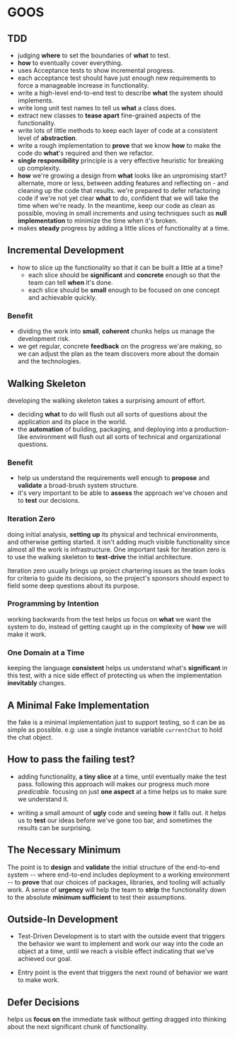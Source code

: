 # GOOS


## TDD
- judging **where** to set the boundaries of **what** to test.
- **how** to eventually cover everything. 
- uses Acceptance tests to show incremental progress.
- each acceptance test should have just enough new requirements to force a manageable increase in functionality.
- write a high-level end-to-end test to describe **what** the system should implements.
- write long unit test names to tell us **what** a class does.
- extract new classes to **tease apart** fine-grained aspects of the functionality.
- write lots of little methods to keep each layer of code at a consistent level of **abstraction**.
- write a rough implementation to **prove** that we know **how** to make the code do **what**'s required and then we refactor.
- **single responsibility** principle is a very effective heuristic for breaking up complexity.
- **how** we're growing a design from **what** looks like an unpromising start? alternate, more or less, between adding features and reflecting on - and cleaning up the code that results. we're prepared to defer refactoring code if we're not yet clear **what** to do, confident that we will take the time when we're ready. In the meantime, keep our code as clean as possible, moving in small increments and using techniques such as **null implementation** to minimize the time when it's broken.
- makes **steady** progress by adding a little slices of functionality at a time.


## Incremental Development

- how to slice up the functionality so that it can be built a little at a time?
  - each slice should be **significant** and **concrete** enough so that the team can tell **when** it's done.
  - each slice should be **small** enough to be focused on one concept and achievable quickly.

### Benefit

- dividing the work into **small**, **coherent** chunks helps us manage the development risk.
- we get regular, concrete **feedback** on the progress we'are making, so we can adjust the plan as the team discovers more about the domain and the technologies.


## Walking Skeleton 

developing the walking skeleton takes a surprising amount of effort.
- deciding **what** to do will flush out all sorts of questions about the application and its place in the world.
- the **automation** of building, packaging, and deploying into a production-like environment will flush out all sorts of technical and organizational questions.

### Benefit
- help us understand the requirements well enough to **propose** and **validate** a broad-brush system structure.
- it's very important to be able to **assess** the approach we've chosen and to **test** our decisions.


### Iteration Zero

doing initial analysis, **setting up** its physical and technical environments, and otherwise getting started. 
it isn't adding much visible functionality since almost all the work is infrastructure.
One important task for iteration zero is to use the walking skeleton to **test-drive** the initial architecture.

Iteration zero usually brings up project chartering issues as the team looks for criteria to guide its decisions,
so the project's sponsors should expect to field some deep questions about its purpose.


### Programming by Intention

working backwards from the test helps us focus on **what** we want the system to do,
instead of getting caught up in the complexity of **how** we will make it work.


### One Domain at a Time

keeping the language **consistent** helps us understand what's **significant** in this test,
with a nice side effect of protecting us when the implementation **inevitably** changes.


## A Minimal Fake Implementation 

the fake is a minimal implementation just to support testing, so it can be as simple as possible.
e.g: use a single instance variable `currentChat` to hold the chat object.

## How to pass the failing test?

- adding functionality, **a tiny slice** at a time, until eventually make the test pass.
  following this approach will makes our progress much more *predicable*.
  focusing on just **one aspect** at a time helps us to make sure we understand it.
  
- writing a small amount of **ugly** code and seeing **how** it falls out.
  it helps us to **test** our ideas before we've gone too bar, and sometimes the results can be surprising.

## The Necessary Minimum 

The point is to **design** and **validate** the initial structure of the end-to-end system --
where end-to-end includes deployment to a working environment -- 
to **prove** that our choices of packages, libraries, and tooling will actually work.
A sense of **urgency** will help the team to **strip** the functionality down to the absolute **minimum sufficient** to test their assumptions. 


## Outside-In Development

- Test-Driven Development is to start with the outside event that triggers the behavior we want to implement and work our way into the code an object at a time, until we reach a visible effect indicating that we've achieved our goal.

- Entry point is the event that triggers the next round of behavior we want to make work.

## Defer Decisions

helps us **focus on** the immediate task without getting dragged into thinking about the next significant chunk of functionality.
